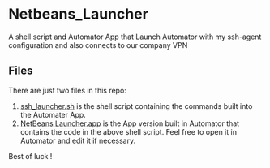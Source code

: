 # Netbeans_Launcher
A shell script and Automator App that Launch Automator with my ssh-agent configuration and also connects to our company VPN

## Files
There are just two files in this repo:
1. [ssh_launcher.sh](https://raw.githubusercontent.com/pyhammond/Netbeans_Launcher/main/ssh_launcher.sh "Raw Shell Code") is the shell script containing the commands built into the Automater App.
2. [NetBeans Launcher.app](https://github.com/pyhammond/Netbeans_Launcher/raw/main/NetBeans%20Launcher.zip "Zipped MacOS App") is the App version built in Automator that contains the code in the above shell script.  Feel free to open it in Automator and edit it if necessary.

Best of luck !
